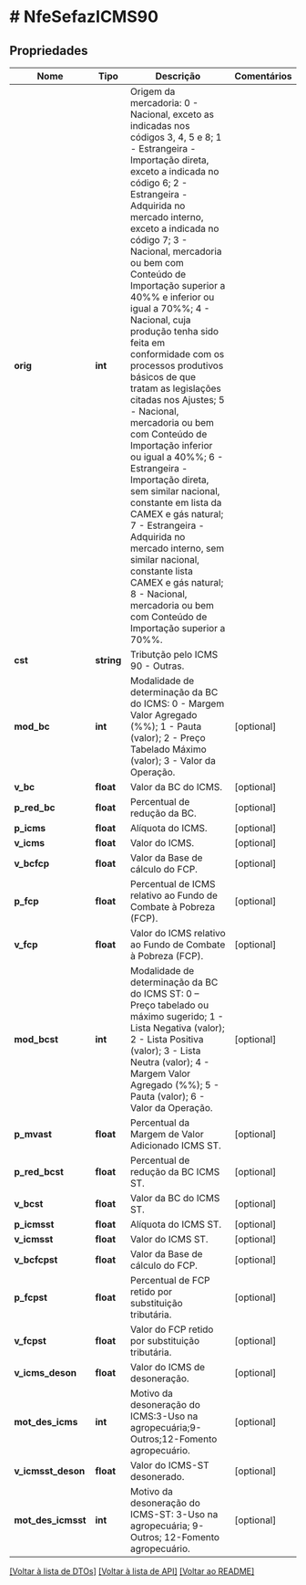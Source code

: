 # # NfeSefazICMS90

## Propriedades

Nome | Tipo | Descrição | Comentários
------------ | ------------- | ------------- | -------------
**orig** | **int** | Origem da mercadoria:  0 - Nacional, exceto as indicadas nos códigos 3, 4, 5 e 8;  1 - Estrangeira - Importação direta, exceto a indicada no código 6;  2 - Estrangeira - Adquirida no mercado interno, exceto a indicada no código 7;  3 - Nacional, mercadoria ou bem com Conteúdo de Importação superior a 40%% e inferior ou igual a 70%%;  4 - Nacional, cuja produção tenha sido feita em conformidade com os processos produtivos básicos de que tratam as legislações citadas nos Ajustes;  5 - Nacional, mercadoria ou bem com Conteúdo de Importação inferior ou igual a 40%%;  6 - Estrangeira - Importação direta, sem similar nacional, constante em lista da CAMEX e gás natural;  7 - Estrangeira - Adquirida no mercado interno, sem similar nacional, constante lista CAMEX e gás natural;  8 - Nacional, mercadoria ou bem com Conteúdo de Importação superior a 70%%. |
**cst** | **string** | Tributção pelo ICMS  90 - Outras. |
**mod_bc** | **int** | Modalidade de determinação da BC do ICMS:   0 - Margem Valor Agregado (%%);  1 - Pauta (valor);  2 - Preço Tabelado Máximo (valor);  3 - Valor da Operação. | [optional]
**v_bc** | **float** | Valor da BC do ICMS. | [optional]
**p_red_bc** | **float** | Percentual de redução da BC. | [optional]
**p_icms** | **float** | Alíquota do ICMS. | [optional]
**v_icms** | **float** | Valor do ICMS. | [optional]
**v_bcfcp** | **float** | Valor da Base de cálculo do FCP. | [optional]
**p_fcp** | **float** | Percentual de ICMS relativo ao Fundo de Combate à Pobreza (FCP). | [optional]
**v_fcp** | **float** | Valor do ICMS relativo ao Fundo de Combate à Pobreza (FCP). | [optional]
**mod_bcst** | **int** | Modalidade de determinação da BC do ICMS ST:  0 – Preço tabelado ou máximo  sugerido;  1 - Lista Negativa (valor);  2 - Lista Positiva (valor);  3 - Lista Neutra (valor);  4 - Margem Valor Agregado (%%);  5 - Pauta (valor);  6 - Valor da Operação. | [optional]
**p_mvast** | **float** | Percentual da Margem de Valor Adicionado ICMS ST. | [optional]
**p_red_bcst** | **float** | Percentual de redução da BC ICMS ST. | [optional]
**v_bcst** | **float** | Valor da BC do ICMS ST. | [optional]
**p_icmsst** | **float** | Alíquota do ICMS ST. | [optional]
**v_icmsst** | **float** | Valor do ICMS ST. | [optional]
**v_bcfcpst** | **float** | Valor da Base de cálculo do FCP. | [optional]
**p_fcpst** | **float** | Percentual de FCP retido por substituição tributária. | [optional]
**v_fcpst** | **float** | Valor do FCP retido por substituição tributária. | [optional]
**v_icms_deson** | **float** | Valor do ICMS de desoneração. | [optional]
**mot_des_icms** | **int** | Motivo da desoneração do ICMS:3-Uso na agropecuária;9-Outros;12-Fomento agropecuário. | [optional]
**v_icmsst_deson** | **float** | Valor do ICMS-ST desonerado. | [optional]
**mot_des_icmsst** | **int** | Motivo da desoneração do ICMS-ST: 3-Uso na agropecuária; 9-Outros; 12-Fomento agropecuário. | [optional]

[[Voltar à lista de DTOs]](../../README.md#models) [[Voltar à lista de API]](../../README.md#endpoints) [[Voltar ao README]](../../README.md)
